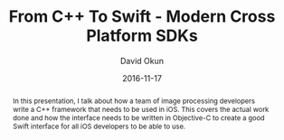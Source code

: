 ---
title: From C++ To Swift - Modern Cross Platform SDKs
abstract: In this presentation, I talk about how a team of image processing developers write a C++ framework that needs to be used in iOS. This covers the actual work done and how the interface needs to be written in Objective-C to create a good Swift interface for all iOS developers to be able to use.
date: 2016-11-17
author: David Okun
geo: London, UK
location: NSLondon
slide_url: https://speakerdeck.com/dokun1/from-c-plus-plus-to-swift-modern-cross-platform-sdks
video_url: https://vimeo.com/193552149
location_url: https://www.meetup.com/NSLondon/
---